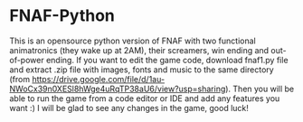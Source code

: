 # FNAF-Python
This is an opensource python version of FNAF with two functional animatronics (they wake up at 2AM), their screamers, win ending and out-of-power ending.
If you want to edit the game code, download fnaf1.py file and extract .zip file with images, fonts and music to the same directory (from https://drive.google.com/file/d/1au-NWoCx39n0XESl8hWge4uRqTP38aU6/view?usp=sharing). Then you will be able to run the game from a code editor or IDE and add any features you want :) 
I will be glad to see any changes in the game, good luck!
